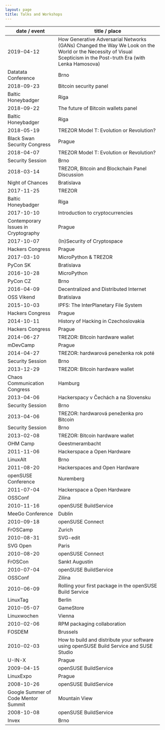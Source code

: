 ```yaml
---
layout: page
title: Talks and Workshops
---
```


date / event | title / place
-------------|--------------
2019-04-12 | How Generative Adversarial Networks (GANs) Changed the Way We Look on the World or the Necessity of Visual Scepticism in the Post-truth Era (with Lenka Hamosova)
Datatata Conference | Brno
2018-09-23 | Bitcoin security panel
Baltic Honeybadger | Riga
2018-09-22 | The future of Bitcoin wallets panel
Baltic Honeybadger | Riga
2018-05-19 | TREZOR Model T: Evolution or Revolution?
Black Swan Security Congress | Prague
2018-04-07 | TREZOR Model T: Evolution or Revolution?
Security Session | Brno
2018-03-14 | TREZOR, Bitcoin and Blockchain Panel Discussion
Night of Chances | Bratislava
2017-11-25 | TREZOR
Baltic Honeybadger | Riga
2017-10-10 | Introduction to cryptocurrencies
Contemporary Issues in Cryptography | Prague
2017-10-07 | (In)Security of Cryptospace
Hackers Congress | Prague
2017-03-10 | MicroPython & TREZOR
PyCon SK | Bratislava
2016-10-28 | MicroPython
PyCon CZ | Brno
2016-04-09 | Decentralized and Distributed Internet
OSS Vikend | Bratislava
2015-10-03 | IPFS: The InterPlanetary File System
Hackers Congress | Prague
2014-10-11 | History of Hacking in Czechoslovakia
Hackers Congress | Prague
2014-06-27 | TREZOR: Bitcoin hardware wallet
mDevCamp | Prague
2014-04-27 | TREZOR: hardwarová peneženka rok poté
Security Session | Brno
2013-12-29 | TREZOR: Bitcoin hardware wallet
Chaos Communication Congress | Hamburg
2013-04-06 | Hackerspacy v Čechách a na Slovensku
Security Session | Brno
2013-04-06 | TREZOR: hardwarová peneženka pro Bitcoin
Security Session | Brno
2013-02-08 | TREZOR: Bitcoin hardware wallet
OHM Camp | Geestmerambacht
2011-11-06 | Hackerspace a Open Hardware
LinuxAlt | Brno
2011-08-20 | Hackerspaces and Open Hardware
openSUSE Conference | Nuremberg
2011-07-04 | Hackerspace a Open Hardware
OSSConf | Zilina
2010-11-16 | openSUSE BuildService
MeeGo Conference | Dublin
2010-09-18 | openSUSE Connect
FrOSCamp | Zurich
2010-08-31 | SVG-edit
SVG Open | Paris
2010-08-20 | openSUSE Connect
FrOSCon | Sankt Augustin
2010-07-04 | openSUSE BuildService
OSSConf | Zilina
2010-06-09 | Rolling your first package in the openSUSE Build Service
LinuxTag | Berlin
2010-05-07 | GameStore
Linuxwochen | Vienna
2010-02-06 | RPM packaging collaboration
FOSDEM | Brussels
2010-02-03 | How to build and distribute your software using openSUSE Build Service and SUSE Studio
U-IN-X | Prague
2009-04-15 | openSUSE BuildService
LinuxExpo | Prague
2008-10-26 | openSUSE BuildService
Google Summer of Code Mentor Summit | Mountain View
2008-10-08 | openSUSE BuildService
Invex | Brno
